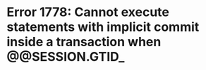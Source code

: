 # Error 1778: Cannot execute statements with implicit commit inside a transaction when @@SESSION.GTID\_

